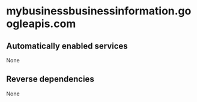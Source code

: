 # mybusinessbusinessinformation.googleapis.com

## Automatically enabled services

None

## Reverse dependencies

None
